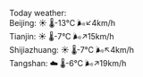 Today weather:  
Beijing: ☀️   🌡️-13°C 🌬️↙4km/h  
Tianjin: ☀️   🌡️-7°C 🌬️↗15km/h  
Shijiazhuang: ☀️   🌡️-7°C 🌬️↖4km/h  
Tangshan: ☁️   🌡️-6°C 🌬️↗19km/h  
